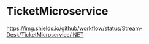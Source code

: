 # TicketMicroservice

https://img.shields.io/github/workflow/status/Stream-Desk/TicketMicroservice/.NET
